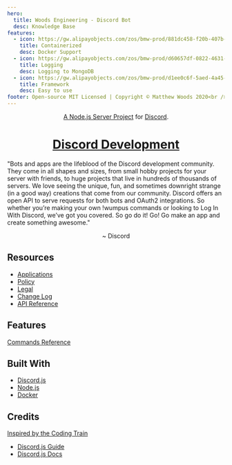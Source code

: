 ```yaml
---
hero:
  title: Woods Engineering - Discord Bot
  desc: Knowledge Base
features:
  - icon: https://gw.alipayobjects.com/zos/bmw-prod/881dc458-f20b-407b-947a-95104b5ec82b/k79dm8ih_w144_h144.png
    title: Containerized
    desc: Docker Support
  - icon: https://gw.alipayobjects.com/zos/bmw-prod/d60657df-0822-4631-9d7c-e7a869c2f21c/k79dmz3q_w126_h126.png
    title: Logging
    desc: Logging to MongoDB
  - icon: https://gw.alipayobjects.com/zos/bmw-prod/d1ee0c6f-5aed-4a45-a507-339a4bfe076c/k7bjsocq_w144_h144.png
    title: Framework
    desc: Easy to use
footer: Open-source MIT Licensed | Copyright © Matthew Woods 2020<br />Powered by [dumi](https://d.umijs.org)
---
```


<!-- markdownlint-disable MD025 -->
<!-- markdownlint-disable MD033 -->
<!-- markdownlint-disable MD030 -->

<center>

[A Node.js Server Project](https://nodejs.org/en/about) for [Discord](https://discord.com).

# [Discord Development](https://discord.com/developers/docs/intro)

</center>

"Bots and apps are the lifeblood of the Discord development community. They come in all shapes and sizes, from small hobby projects for your server with friends, to huge projects that live in hundreds of thousands of servers. We love seeing the unique, fun, and sometimes downright strange (in a good way) creations that come from our community.
Discord offers an open API to serve requests for both bots and OAuth2 integrations. So whether you’re making your own !wumpus commands or looking to Log In With Discord, we’ve got you covered.
So go do it! Go! Go make an app and create something awesome."

<center>

~ Discord

</center>

## Resources

- [Applications](https://discord.com/developers/applications)
- [Policy](https://discord.com/developers/docs/policy#discord-developer-policy)
- [Legal](https://discord.com/developers/docs/legal#discord-developer-terms-of-service)
- [Change Log](https://discord.com/developers/docs/change-log#change-log)
- [API Reference](https://discord.com/developers/docs/reference#api-reference)

## Features

[Commands Reference](/commands)

## Built With

- [Discord.js](https://discord.js.org/#/)
- [Node.js](https://nodejs.org/en/)
- [Docker](https://hub.docker.com/)

## Credits

[Inspired by the Coding Train](https://youtube.com/playlist?list=PLRqwX-V7Uu6avBYxeBSwF48YhAnSn_sA4)

- [Discord.js Guide](https://discordjs.guide/)
- [Discord.js Docs](https://discord.js.org/#/docs/main/stable/general/welcome)
